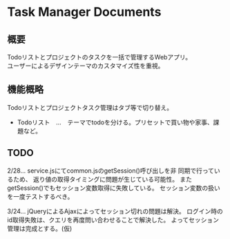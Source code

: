 
# Task Manager Documents

## 概要
Todoリストとプロジェクトのタスクを一括で管理するWebアプリ。<br>
ユーザーによるデザインテーマのカスタマイズ性を重視。

## 機能概略
Todoリストとプロジェクトタスク管理はタブ等で切り替え。
* Todoリスト　…　テーマでtodoを分ける。プリセットで買い物や家事、課題など。

## TODO
2/28... service.jsにてcommon.jsのgetSession()呼び出しを非         同期で行っているため、
        返り値の取得タイミングに問題が生じている可能性。
        またgetSession()でもセッション変数取得に失敗している。
        セッション変数の扱いを一度テストするべき。

3/24... jQueryによるAjaxによってセッション切れの問題は解決。
        ログイン時のid取得失敗は、クエリを再度問い合わせることで解決した。
        よってセッション管理は完成とする。(仮)